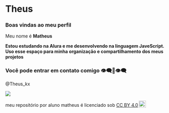 # Theus

### Boas vindas ao meu perfil

Meu nome é **Matheus**

**Estou estudando na Alura e me desenvolvendo na linguagem JaveScript.**
**Uso esse espaço para minha organização e compartilhamento dos meus projetos**

### Você pode entrar em contato comigo 👁️‍🗨️🫦👁️‍🗨️

@Theus_kx

![](https://i.giphy.com/media/v1.Y2lkPTc5MGI3NjExM3V4aGd3YzkxMzNpNGFsYWk0dXNuYjYzMXplODM5anNvbHV0M3VkZiZlcD12MV9pbnRlcm5hbF9naWZfYnlfaWQmY3Q9Zw/Dg4TxjYikCpiGd7tYs/giphy.gif)

<p xmlns:cc="http://creativecommons.org/ns#" xmlns:dct="http://purl.org/dc/terms/"><span property="dct:title">meu repositório</span> por <span property="cc:attributionName">aluno matheus</span> é licenciado sob <a href="https://creativecommons.org/licenses/by/4.0/?ref=chooser-v1" target="_blank" rel="license noopener noreferrer" style="display:inline-block;">CC BY 4.0<img style="height:22px!important;margin-left:3px;vertical-align:text-bottom;" src="https://mirrors.creativecommons.org/presskit/icons/cc.svg?ref=chooser-v1" alt=""><img style="altura:22px!importante;margem-esquerda:3px;alinhamento-vertical:texto-inferior;" src="https://mirrors.creativecommons.org/presskit/icons/by.svg?ref=chooser-v1" alt=""></a></p>
